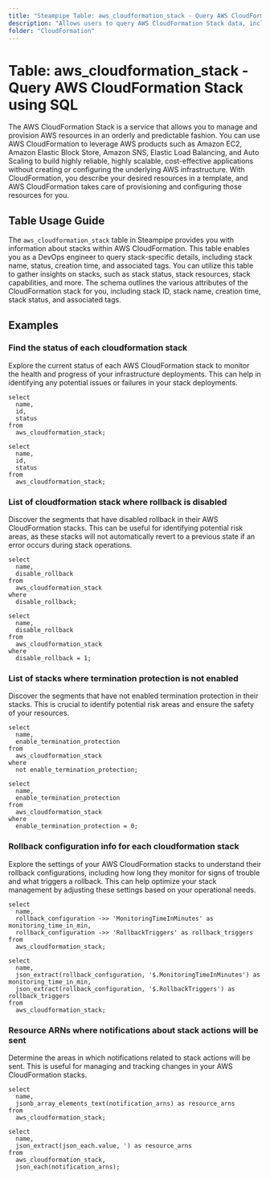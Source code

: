 ```yaml
---
title: "Steampipe Table: aws_cloudformation_stack - Query AWS CloudFormation Stack using SQL"
description: "Allows users to query AWS CloudFormation Stack data, including stack name, status, creation time, and associated tags."
folder: "CloudFormation"
---
```


# Table: aws_cloudformation_stack - Query AWS CloudFormation Stack using SQL

The AWS CloudFormation Stack is a service that allows you to manage and provision AWS resources in an orderly and predictable fashion. You can use AWS CloudFormation to leverage AWS products such as Amazon EC2, Amazon Elastic Block Store, Amazon SNS, Elastic Load Balancing, and Auto Scaling to build highly reliable, highly scalable, cost-effective applications without creating or configuring the underlying AWS infrastructure. With CloudFormation, you describe your desired resources in a template, and AWS CloudFormation takes care of provisioning and configuring those resources for you.

## Table Usage Guide

The `aws_cloudformation_stack` table in Steampipe provides you with information about stacks within AWS CloudFormation. This table enables you as a DevOps engineer to query stack-specific details, including stack name, status, creation time, and associated tags. You can utilize this table to gather insights on stacks, such as stack status, stack resources, stack capabilities, and more. The schema outlines the various attributes of the CloudFormation stack for you, including stack ID, stack name, creation time, stack status, and associated tags.

## Examples

### Find the status of each cloudformation stack
Explore the current status of each AWS CloudFormation stack to monitor the health and progress of your infrastructure deployments. This can help in identifying any potential issues or failures in your stack deployments.

```sql+postgres
select
  name,
  id,
  status
from
  aws_cloudformation_stack;
```

```sql+sqlite
select
  name,
  id,
  status
from
  aws_cloudformation_stack;
```


### List of cloudformation stack where rollback is disabled
Discover the segments that have disabled rollback in their AWS CloudFormation stacks. This can be useful for identifying potential risk areas, as these stacks will not automatically revert to a previous state if an error occurs during stack operations.

```sql+postgres
select
  name,
  disable_rollback
from
  aws_cloudformation_stack
where
  disable_rollback;
```

```sql+sqlite
select
  name,
  disable_rollback
from
  aws_cloudformation_stack
where
  disable_rollback = 1;
```


### List of stacks where termination protection is not enabled
Discover the segments that have not enabled termination protection in their stacks. This is crucial to identify potential risk areas and ensure the safety of your resources.

```sql+postgres
select
  name,
  enable_termination_protection
from
  aws_cloudformation_stack
where
  not enable_termination_protection;
```

```sql+sqlite
select
  name,
  enable_termination_protection
from
  aws_cloudformation_stack
where
  enable_termination_protection = 0;
```


### Rollback configuration info for each cloudformation stack
Explore the settings of your AWS CloudFormation stacks to understand their rollback configurations, including how long they monitor for signs of trouble and what triggers a rollback. This can help optimize your stack management by adjusting these settings based on your operational needs.

```sql+postgres
select
  name,
  rollback_configuration ->> 'MonitoringTimeInMinutes' as monitoring_time_in_min,
  rollback_configuration ->> 'RollbackTriggers' as rollback_triggers
from
  aws_cloudformation_stack;
```

```sql+sqlite
select
  name,
  json_extract(rollback_configuration, '$.MonitoringTimeInMinutes') as monitoring_time_in_min,
  json_extract(rollback_configuration, '$.RollbackTriggers') as rollback_triggers
from
  aws_cloudformation_stack;
```


### Resource ARNs where notifications about stack actions will be sent
Determine the areas in which notifications related to stack actions will be sent. This is useful for managing and tracking changes in your AWS CloudFormation stacks.

```sql+postgres
select
  name,
  jsonb_array_elements_text(notification_arns) as resource_arns
from
  aws_cloudformation_stack;
```

```sql+sqlite
select
  name,
  json_extract(json_each.value, ') as resource_arns
from
  aws_cloudformation_stack,
  json_each(notification_arns);
```